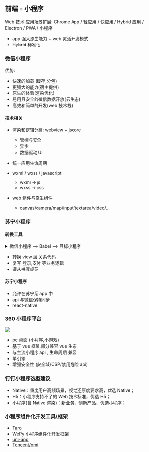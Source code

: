 

## 前端 - 小程序


Web 技术 应用场景扩展: Chrome App / 轻应用 / 快应用 / Hybrid 应用 / Electron / PWA / 小程序

- app 强大原生能力 + web 灵活开发模式
- Hybrid 标准化

### 微信小程序

优势:

- 快速的加载 (缓存,分包)
- 更强大的能力(宿主提供)
- 原生的体验(渲染优化)
- 易用且安全的微信数据开放(云生态)
- 高效和简单的开发(web 技术栈)


#### 技术相关


- 渲染和逻辑分离: webview + jscore

    - 管控与安全
    - 异步
    - 数据驱动 UI

- 统一应用生命周期

- wxml / wxss / javascript

    - wxml -> js
    - wxss -> css

- web 组件与原生组件

    - canvas/camera/map/input/textarea/video/..


### 苏宁小程序

#### 转换工具


<details>
<summary>微信小程序 --> Babel --> 目标小程序</summary>

![](https://user-gold-cdn.xitu.io/2017/2/10/262609f85a934feff1933a10190bfb1e?imageView2/0/w/1280/h/960/format/webp/ignore-error/1)

</details>



- 转换  view 层 关系代码
- 复写 登录,支付 等业务逻辑
- 遵从书写规范

#### 苏宁小程序

- 允许在苏宁系 app 中
- api 与微信保持同步
- react-native

### 360 小程序平台

![](http://yanxuan.nosdn.127.net/5dd64379c27b633926ae7fa473ea46ec.png)

- pc 桌面 (小程序,小游戏)
- 基于 vue 框架,部分兼容 vue 生态
- 与主流小程序 api , 生命周期 兼容
- 单引擎
- 增强安全性 (安全域/CSP/禁用危险 api)

### 钉钉小程序选型建议

- Native：重度用户高频场景，视觉还原度要求高，优选 Native；
- H5：小程序支持不了的 Web 技术标准，优选 H5；
- 小程序(含 Native 渲染)：新业务，创新产品，优选小程序；



### 小程序组件化开发工具\框架

- [Taro](https://github.com/NervJS/taro)
- [WePy 小程序组件化开发框架](https://wepyjs.github.io/wepy-docs/)
- [uni-app](https://uniapp.dcloud.io/)
- [Tencent/omi](https://github.com/Tencent/omi)
